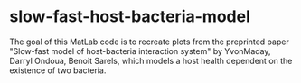 # slow-fast-host-bacteria-model
The goal of this MatLab code is to recreate plots from the preprinted paper "Slow-fast model of host-bacteria interaction system" by YvonMaday, Darryl Ondoua, Benoit Sarels, which models a host health dependent on the existence of two bacteria.
